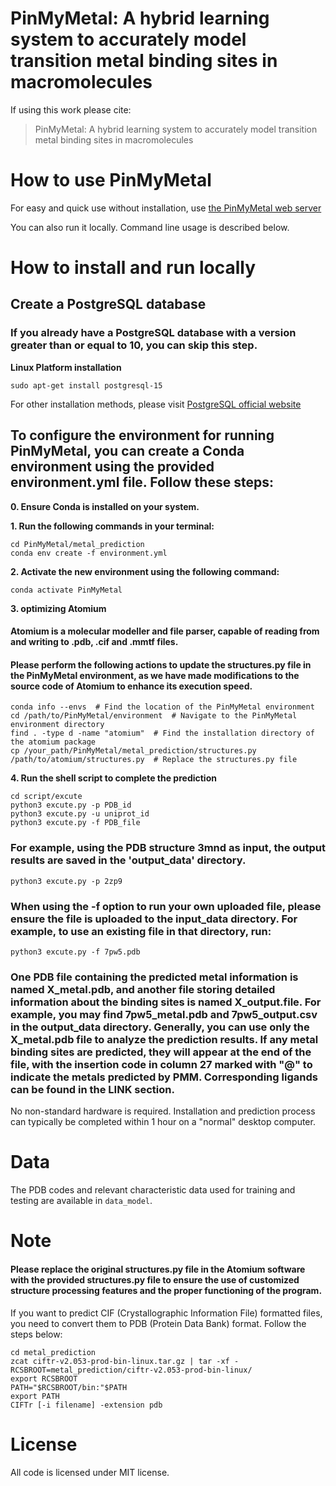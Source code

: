 # PinMyMetal: A hybrid learning system to accurately model transition metal binding sites in macromolecules


If using this work please cite:
>PinMyMetal: A hybrid learning system to accurately model transition metal binding sites in macromolecules

# How to use PinMyMetal 
For easy and quick use without installation, use [the PinMyMetal web server](https://PMM.biocloud.top)

You can also run it locally. Command line usage is described below.

# How to install and run locally


## Create a PostgreSQL database

### If you already have a PostgreSQL database with a version greater than or equal to 10, you can skip this step.

**Linux Platform installation**
```
sudo apt-get install postgresql-15
```
For other installation methods, please visit [PostgreSQL official website](https://www.postgresql.org/)


## To configure the environment for running PinMyMetal, you can create a Conda environment using the provided environment.yml file. Follow these steps:

**0. Ensure Conda is installed on your system.**

**1. Run the following commands in your terminal:** 
```
cd PinMyMetal/metal_prediction
conda env create -f environment.yml
```
**2. Activate the new environment using the following command:**
```
conda activate PinMyMetal
```
**3. optimizing Atomium**

#### Atomium is a molecular modeller and file parser, capable of reading from and writing to .pdb, .cif and .mmtf files.
#### Please perform the following actions to update the structures.py file in the PinMyMetal environment, as we have made modifications to the source code of Atomium to enhance its execution speed.

```
conda info --envs  # Find the location of the PinMyMetal environment
cd /path/to/PinMyMetal/environment  # Navigate to the PinMyMetal environment directory
find . -type d -name "atomium"  # Find the installation directory of the atomium package
cp /your_path/PinMyMetal/metal_prediction/structures.py /path/to/atomium/structures.py  # Replace the structures.py file
```
**4. Run the shell script to complete the prediction**
```
cd script/excute
python3 excute.py -p PDB_id 
python3 excute.py -u uniprot_id
python3 excute.py -f PDB_file
```

### For example, using the PDB structure 3mnd as input, the output results are saved in the 'output_data' directory.

`python3 excute.py -p 2zp9`

### When using the -f option to run your own uploaded file, please ensure the file is uploaded to the input_data directory. For example, to use an existing file in that directory, run:
`python3 excute.py -f 7pw5.pdb`

### One PDB file containing the predicted metal information is named X_metal.pdb, and another file storing detailed information about the binding sites is named X_output.file. For example, you may find 7pw5_metal.pdb and 7pw5_output.csv in the output_data directory. Generally, you can use only the X_metal.pdb file to analyze the prediction results. If any metal binding sites are predicted, they will appear at the end of the file, with the insertion code in column 27 marked with "@" to indicate the metals predicted by PMM. Corresponding ligands can be found in the LINK section.

No non-standard hardware is required.
Installation and prediction process can typically be completed within 1 hour on a "normal" desktop computer.

# Data
The PDB codes and relevant characteristic data used for training and testing are available in `data_model`.

# Note
#### Please replace the original structures.py file in the Atomium software with the provided structures.py file to ensure the use of customized structure processing features and the proper functioning of the program.

If you want to predict CIF (Crystallographic Information File) formatted files, you need to convert them to PDB (Protein Data Bank) format. Follow the steps below:
```
cd metal_prediction
zcat ciftr-v2.053-prod-bin-linux.tar.gz | tar -xf -
RCSBROOT=metal_prediction/ciftr-v2.053-prod-bin-linux/
export RCSBROOT
PATH="$RCSBROOT/bin:"$PATH
export PATH
CIFTr [-i filename] -extension pdb
```
# License
All code is licensed under MIT license.

